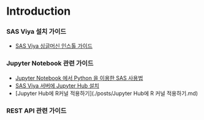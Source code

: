 # Introduction

### SAS Viya 설치 가이드

- [SAS Viya 싱글머신 인스톨 가이드](./posts/SAS_Viya_SMP_Installation_guide.md)

### Jupyter Notebook 관련 가이드

- [Jupyter Notebook 에서 Python 을 이용한 SAS 사용법](../posts/SAS_Viya_with_SWAT_on_jupyter_notebook.md)
- [SAS Viya 서버에 Jupyter Hub 설치](../posts/SAS_Viya_JupyterHub_install.md)
- [Jupyter Hub에 R커널 적용하기](./posts/Jupyter Hub에 R 커널 적용하기.md)

### REST API 관련 가이드




